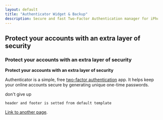 ```yaml
---
layout: default
title: "Authenticator Widget & Backup"
description: Secure and fast Two-Factor Authentication manager for iPhone, iPad, iPod, Apple Watch and macOS.
---
```


<!-- here is body, header and footer is setted from layout: default -->

## Protect your accounts with an extra layer of security
### Protect your accounts with an extra layer of security
**Protect your accounts with an extra layer of security**

Authenticator is a simple, free [two-factor authentication][two-factor-authentication] app. It helps keep your online accounts secure by generating unique one-time passwords.

don't give up
```
header and footer is setted from default template
```

[two-factor-authentication]: https://en.wikipedia.org/wiki/Two-factor_authentication


[Link to another page](./another-page.html).